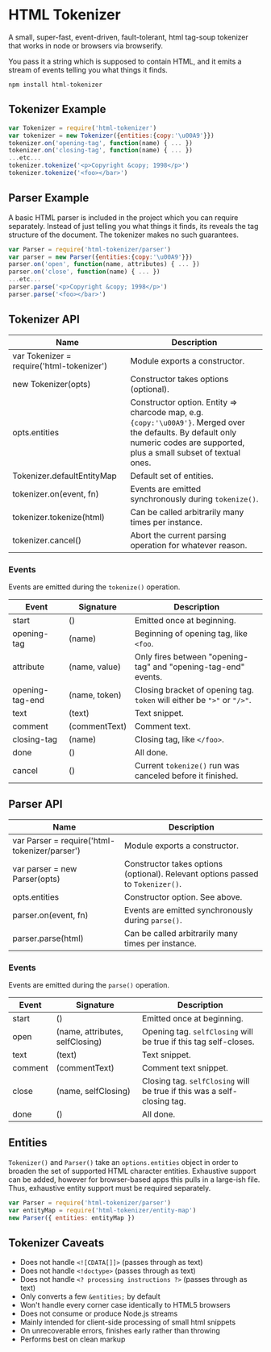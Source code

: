 # HTML Tokenizer

A small, super-fast, event-driven, fault-tolerant, html tag-soup tokenizer that works in node or browsers via browserify.

You pass it a string which is supposed to contain HTML, and it emits a stream of events telling you what things it finds.

```
npm install html-tokenizer
```

## Tokenizer Example

```js
var Tokenizer = require('html-tokenizer')
var tokenizer = new Tokenizer({entities:{copy:'\u00A9'}})
tokenizer.on('opening-tag', function(name) { ... })
tokenizer.on('closing-tag', function(name) { ... })
...etc...
tokenizer.tokenize('<p>Copyright &copy; 1998</p>')
tokenizer.tokenize('<foo></bar>')
```

## Parser Example

A basic HTML parser is included in the project which you can require separately.
Instead of just telling you what things it finds, its reveals the tag structure of the document.
The tokenizer makes no such guarantees.

```js
var Parser = require('html-tokenizer/parser')
var parser = new Parser({entities:{copy:'\u00A9'}})
parser.on('open', function(name, attributes) { ... })
parser.on('close', function(name) { ... })
...etc...
parser.parse('<p>Copyright &copy; 1998</p>')
parser.parse('<foo></bar>')
```

## Tokenizer API

Name | Description
---- | -----------
var Tokenizer = require('html-tokenizer') | Module exports a constructor.
new Tokenizer(opts) | Constructor takes options (optional).
opts.entities | Constructor option. Entity => charcode map, e.g. `{copy:'\u00A9'}`. Merged over the defaults. By default only numeric codes are supported, plus a small subset of textual ones.
Tokenizer.defaultEntityMap | Default set of entities.
tokenizer.on(event, fn) | Events are emitted synchronously during `tokenize()`.
tokenizer.tokenize(html) | Can be called arbitrarily many times per instance.
tokenizer.cancel() | Abort the current parsing operation for whatever reason.

### Events

Events are emitted during the `tokenize()` operation.

Event | Signature | Description
----- | --------- | -----------
start | () | Emitted once at beginning.
opening-tag | (name) | Beginning of opening tag, like `<foo`.
attribute | (name, value) | Only fires between "opening-tag" and "opening-tag-end" events.
opening-tag-end | (name, token) | Closing bracket of opening tag. `token` will either be `">"` or `"/>"`.
text | (text) | Text snippet.
comment | (commentText) | Comment text.
closing-tag | (name) | Closing tag, like `</foo>`.
done | () | All done.
cancel | () | Current `tokenize()` run was canceled before it finished.

## Parser API

Name | Description
---- | -----------
var Parser = require('html-tokenizer/parser') | Module exports a constructor.
var parser = new Parser(opts) | Constructor takes options (optional). Relevant options passed to `Tokenizer()`.
opts.entities | Constructor option. See above.
parser.on(event, fn) | Events are emitted synchronously during `parse()`.
parser.parse(html) | Can be called arbitrarily many times per instance.

### Events

Events are emitted during the `parse()` operation.

Event | Signature | Description
----- | --------- | -----------
start | () | Emitted once at beginning.
open | (name, attributes, selfClosing) | Opening tag. `selfClosing` will be true if this tag self-closes.
text | (text) | Text snippet.
comment | (commentText) | Comment text snippet.
close | (name, selfClosing) | Closing tag. `selfClosing` will be true if this was a self-closing tag.
done | () | All done.

## Entities

`Tokenizer()` and `Parser()` take an `options.entities` object in order to broaden the set of supported HTML character entities.
Exhaustive support can be added, however for browser-based apps this pulls in a large-ish file.
Thus, exhaustive entity support must be required separately.

```js
var Parser = require('html-tokenizer/parser')
var entityMap = require('html-tokenizer/entity-map')
new Parser({ entities: entityMap })
```

## Tokenizer Caveats

 * Does not handle `<![CDATA[]]>` (passes through as text)
 * Does not handle `<!doctype>` (passes through as text)
 * Does not handle `<? processing instructions ?>` (passes through as text)
 * Only converts a few `&entities;` by default
 * Won't handle every corner case identically to HTML5 browsers
 * Does not consume or produce Node.js streams
 * Mainly intended for client-side processing of small html snippets
 * On unrecoverable errors, finishes early rather than throwing
 * Performs best on clean markup
